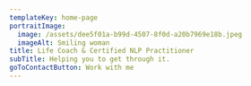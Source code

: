 ```yaml
---
templateKey: home-page
portraitImage:
  image: /assets/dee5f01a-b99d-4507-8f0d-a20b7969e18b.jpeg
  imageAlt: Smiling woman
title: Life Coach & Certified NLP Practitioner
subTitle: Helping you to get through it.
goToContactButton: Work with me
---
```

